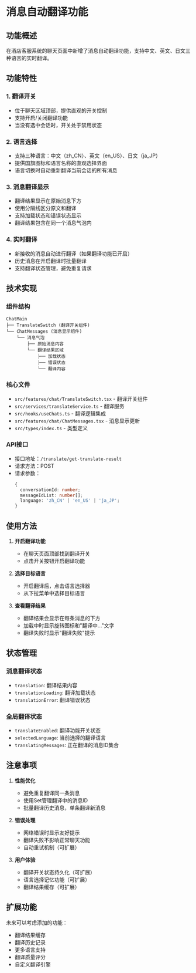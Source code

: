 # 消息自动翻译功能

## 功能概述

在酒店客服系统的聊天页面中新增了消息自动翻译功能，支持中文、英文、日文三种语言的实时翻译。

## 功能特性

### 1. 翻译开关
- 位于聊天区域顶部，提供直观的开关控制
- 支持开启/关闭翻译功能
- 当没有选中会话时，开关处于禁用状态

### 2. 语言选择
- 支持三种语言：中文（zh_CN）、英文（en_US）、日文（ja_JP）
- 提供国旗图标和语言名称的直观选择界面
- 语言切换时自动重新翻译当前会话的所有消息

### 3. 消息翻译显示
- 翻译结果显示在原始消息下方
- 使用分隔线区分原文和翻译
- 支持加载状态和错误状态显示
- 翻译结果包含在同一个消息气泡内

### 4. 实时翻译
- 新接收的消息自动进行翻译（如果翻译功能已开启）
- 历史消息在开启翻译时批量翻译
- 支持翻译状态管理，避免重复请求

## 技术实现

### 组件结构
```
ChatMain
├── TranslateSwitch (翻译开关组件)
└── ChatMessages (消息显示组件)
    └── 消息气泡
        ├── 原始消息内容
        └── 翻译结果区域
            ├── 加载状态
            ├── 错误状态
            └── 翻译内容
```

### 核心文件
- `src/features/chat/TranslateSwitch.tsx` - 翻译开关组件
- `src/services/translateService.ts` - 翻译服务
- `src/hooks/useChats.ts` - 翻译逻辑集成
- `src/features/chat/ChatMessages.tsx` - 消息显示更新
- `src/types/index.ts` - 类型定义

### API接口
- 接口地址：`/translate/get-translate-result`
- 请求方法：POST
- 请求参数：
  ```typescript
  {
    conversationId: number;
    messageIdList: number[];
    language: 'zh_CN' | 'en_US' | 'ja_JP';
  }
  ```

## 使用方法

1. **开启翻译功能**
   - 在聊天页面顶部找到翻译开关
   - 点击开关按钮开启翻译功能

2. **选择目标语言**
   - 开启翻译后，点击语言选择器
   - 从下拉菜单中选择目标语言

3. **查看翻译结果**
   - 翻译结果会显示在每条消息的下方
   - 加载中时显示旋转图标和"翻译中..."文字
   - 翻译失败时显示"翻译失败"提示

## 状态管理

### 消息翻译状态
- `translation`: 翻译结果内容
- `translationLoading`: 翻译加载状态
- `translationError`: 翻译错误状态

### 全局翻译状态
- `translateEnabled`: 翻译功能开关状态
- `selectedLanguage`: 当前选择的翻译语言
- `translatingMessages`: 正在翻译的消息ID集合

## 注意事项

1. **性能优化**
   - 避免重复翻译同一条消息
   - 使用Set管理翻译中的消息ID
   - 批量翻译历史消息，单条翻译新消息

2. **错误处理**
   - 网络错误时显示友好提示
   - 翻译失败不影响正常聊天功能
   - 自动重试机制（可扩展）

3. **用户体验**
   - 翻译开关状态持久化（可扩展）
   - 语言选择记忆功能（可扩展）
   - 翻译结果缓存（可扩展）

## 扩展功能

未来可以考虑添加的功能：
- 翻译结果缓存
- 翻译历史记录
- 更多语言支持
- 翻译质量评分
- 自定义翻译引擎

